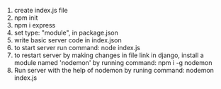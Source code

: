 1) create index.js file
2) npm init
3) npm i express
4) set type: "module", in package.json
5) write basic server code in index.json
6) to start server run command: node index.js
7) to restart server by making changes in file link in django, install a module named 'nodemon' by running command: npm i -g nodemon
8) Run server with the help of nodemon by runing command: nodemon index.js